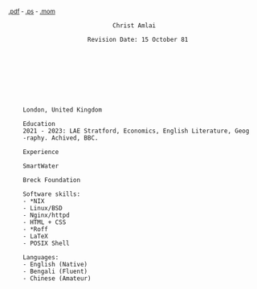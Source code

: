 <small>[.pdf]() - [.ps]() - [.mom]()</small>

                                 Christ Amlai                                     

                          Revision Date: 15 October 81

                                                
                                               
                                                    





        London, United Kingdom                                            
                 
        Education                                                       
        2021 - 2023: LAE Stratford, Economics, English Literature, Geog
        -raphy. Achived, BBC.      
                  
        Experience                                                      
                  
        SmartWater                                                  

        Breck Foundation
        
        Software skills:
        - *NIX
        - Linux/BSD
        - Nginx/httpd
        - HTML + CSS
        - *Roff
        - LaTeX
        - POSIX Shell
                  
        Languages:
        - English (Native)
        - Bengali (Fluent)
        - Chinese (Amateur)

